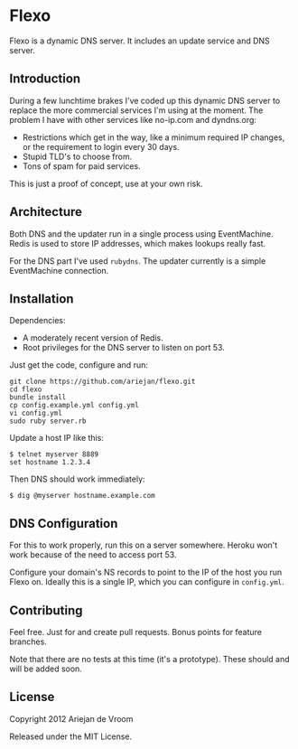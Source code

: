 # Flexo

Flexo is a dynamic DNS server. It includes an update service and DNS server.

## Introduction

During a few lunchtime brakes I've coded up this dynamic DNS server to replace
the more commercial services I'm using at the moment. The problem I have with
other services like no-ip.com and dyndns.org:

* Restrictions which get in the way, like a minimum required IP changes, or
the requirement to login every 30 days.
* Stupid TLD's to choose from.
* Tons of spam for paid services.

This is just a proof of concept, use at your own risk.

## Architecture

Both DNS and the updater run in a single process using EventMachine. Redis is
used to store IP addresses, which makes lookups really fast.

For the DNS part I've used `rubydns`. The updater currently is a simple 
EventMachine connection.

## Installation

Dependencies:
 
* A moderately recent version of Redis.
* Root privileges for the DNS server to listen on port 53.

Just get the code, configure and run:

    git clone https://github.com/ariejan/flexo.git
    cd flexo
    bundle install
    cp config.example.yml config.yml
    vi config.yml
    sudo ruby server.rb

Update a host IP like this:

    $ telnet myserver 8889
    set hostname 1.2.3.4

Then DNS should work immediately:

    $ dig @myserver hostname.example.com

## DNS Configuration

For this to work properly, run this on a server somewhere. Heroku won't
work because of the need to access port 53.

Configure your domain's NS records to point to the IP of the host you run
Flexo on. Ideally this is a single IP, which you can configure in `config.yml`.

## Contributing

Feel free. Just for and create pull requests. Bonus points for feature branches.

Note that there are no tests at this time (it's a prototype). These should and
will be added soon.

## License

Copyright 2012 Ariejan de Vroom

Released under the MIT License.
